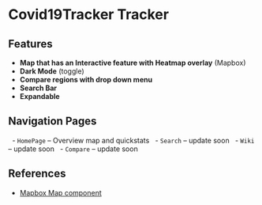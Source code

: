 # Covid19Tracker Tracker

## Features

- **Map that has an Interactive feature with Heatmap overlay** (Mapbox)
- **Dark Mode** (toggle)
- **Compare regions with drop down menu**
- **Search Bar** 
- **Expandable** 

## Navigation Pages

  - `HomePage` – Overview map and quickstats
  - `Search` – update soon
  - `Wiki` – update soon
  - `Compare` – update soon

## References

- [Mapbox Map component](https://docs.mapbox.com/mapbox-gl-js/guides/)